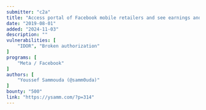 ```yaml
---
submitter: "c2a"
title: "Access portal of Facebook mobile retailers and see earnings and referrals reports."
date: "2019-08-01"
added: "2024-11-03"
description: ""
vulnerabilities: [
    "IDOR", "Broken authorization"
]
programs: [
    "Meta / Facebook"
]
authors: [
    "Youssef Sammouda (@samm0uda)"
]
bounty: "500"
link: "https://ysamm.com/?p=314"
---
```




